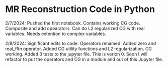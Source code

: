# MR Reconstruction Code in Python

2/7/2024:  Pushed the first notebook. Contains working CG code. Composite and add opearators. Can do L2 regularized CG with real variables. Needs extention to complex variables.

2/8/2024:  Significant edits to code. Operators renamed. Added zero and real_fftn operator. Added CG utility functions and L2 regularization. CG working. Added 3 tests to the jupyter file. This is verion 0. Soon I will refactor to put the operators and CG in a module and out of this Jupyter file.

